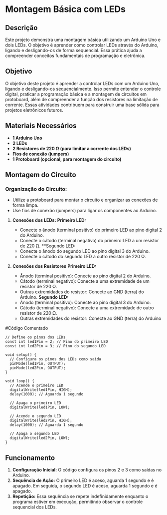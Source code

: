 # Montagem Básica com LEDs

## Descrição
Este projeto demonstra uma montagem básica utilizando um Arduino Uno e dois LEDs. O objetivo é aprender como controlar LEDs através do Arduino, ligando e desligando-os de forma sequencial. Essa prática ajuda a compreender conceitos fundamentais de programação e eletrônica.

## Objetivo
O objetivo deste projeto é aprender a controlar LEDs com um Arduino Uno, ligando e desligando-os sequencialmente. Isso permite entender o controle digital, praticar a programação básica e a montagem de circuitos em protoboard, além de compreender a função dos resistores na limitação de corrente. Essas atividades contribuem para construir uma base sólida para projetos eletrônicos futuros.

## Materiais Necessários
- **1 Arduino Uno**
- **2 LEDs**
- **2 Resistores de 220 Ω (para limitar a corrente dos LEDs)**
- **Fios de conexão (jumpers)**
- **1 Protoboard (opcional, para montagem do circuito)**

## Montagem do Circuito
### Organização do Circuito:
- Utilize a protoboard para montar o circuito e organizar as conexões de forma limpa.
- Use fios de conexão (jumpers) para ligar os componentes ao Arduino.

1. **Conexões dos LEDs:**
  **Primeiro LED:**
    - Conecte o ânodo (terminal positivo) do primeiro LED ao pino digital 2 do Arduino.
    - Conecte o cátodo (terminal negativo) do primeiro LED a um resistor de 220 Ω.
  **Segundo LED:
    - Conecte o ânodo do segundo LED ao pino digital 3 do Arduino.
    - Conecte o cátodo do segundo LED a outro resistor de 220 Ω.
    
2. **Conexões dos Resistores**
  **Primeiro LED:**
    - Ânodo (terminal positivo): Conecte ao pino digital 2 do Arduino.
    - Cátodo (terminal negativo): Conecte a uma extremidade de um resistor de 220 Ω.
    - Outras extremidades do resistor: Conecte ao GND (terra) do Arduino.
  **Segundo LED:**
    - Ânodo (terminal positivo): Conecte ao pino digital 3 do Arduino.
    - Cátodo (terminal negativo): Conecte a uma extremidade de outro resistor de 220 Ω.
    - Outras extremidades do resistor: Conecte ao GND (terra) do Arduino


#Código Comentado
````
// Define os pinos dos LEDs
const int led1Pin = 2; // Pino do primeiro LED
const int led2Pin = 3; // Pino do segundo LED

void setup() {
  // Configura os pinos dos LEDs como saída
  pinMode(led1Pin, OUTPUT);
  pinMode(led2Pin, OUTPUT);
}

void loop() {
  // Acende o primeiro LED
  digitalWrite(led1Pin, HIGH);
  delay(1000); // Aguarda 1 segundo

  // Apaga o primeiro LED
  digitalWrite(led1Pin, LOW);
  
  // Acende o segundo LED
  digitalWrite(led2Pin, HIGH);
  delay(1000); // Aguarda 1 segundo

  // Apaga o segundo LED
  digitalWrite(led2Pin, LOW);
}
````
## Funcionamento
1. **Configuração Inicial:** O código configura os pinos 2 e 3 como saídas no Arduino.
2. **Sequência de Ação:** O primeiro LED é aceso, aguarda 1 segundo e é apagado. Em seguida, o segundo LED é aceso, aguarda 1 segundo e é apagado.
3. **Repetição:** Essa sequência se repete indefinidamente enquanto o programa estiver em execução, permitindo observar o controle sequencial dos LEDs.
